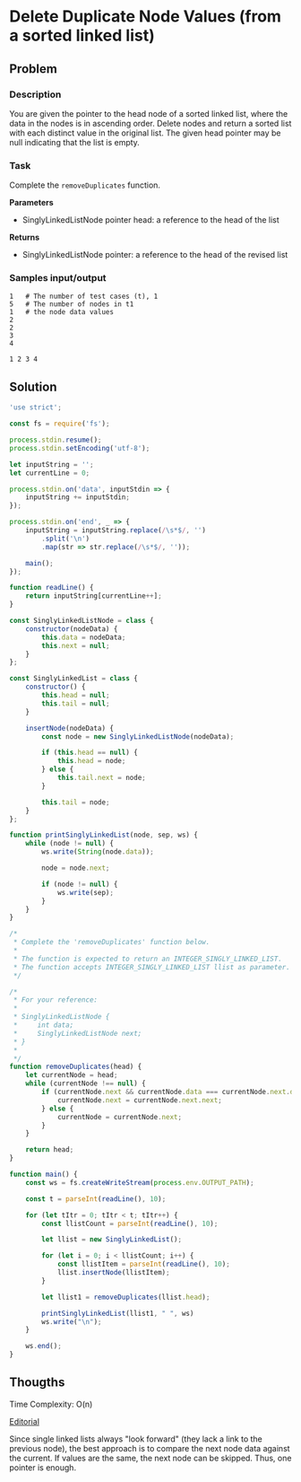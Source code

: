 # Delete Duplicate Node Values (from a sorted linked list)

## Problem

### Description

You are given the pointer to the head node of a sorted linked list, where the data in the nodes is in ascending order. Delete nodes and return a sorted list with each distinct value in the original list. The given head pointer may be null indicating that the list is empty.

### Task

Complete the `removeDuplicates` function.

**Parameters**

- SinglyLinkedListNode pointer head: a reference to the head of the list

**Returns**

- SinglyLinkedListNode pointer: a reference to the head of the revised list

### Samples input/output

```
1   # The number of test cases (t), 1
5   # The number of nodes in t1
1   # the node data values
2
2
3
4
```
```
1 2 3 4 
```

## Solution

```js
'use strict';

const fs = require('fs');

process.stdin.resume();
process.stdin.setEncoding('utf-8');

let inputString = '';
let currentLine = 0;

process.stdin.on('data', inputStdin => {
    inputString += inputStdin;
});

process.stdin.on('end', _ => {
    inputString = inputString.replace(/\s*$/, '')
        .split('\n')
        .map(str => str.replace(/\s*$/, ''));

    main();
});

function readLine() {
    return inputString[currentLine++];
}

const SinglyLinkedListNode = class {
    constructor(nodeData) {
        this.data = nodeData;
        this.next = null;
    }
};

const SinglyLinkedList = class {
    constructor() {
        this.head = null;
        this.tail = null;
    }

    insertNode(nodeData) {
        const node = new SinglyLinkedListNode(nodeData);

        if (this.head == null) {
            this.head = node;
        } else {
            this.tail.next = node;
        }

        this.tail = node;
    }
};

function printSinglyLinkedList(node, sep, ws) {
    while (node != null) {
        ws.write(String(node.data));

        node = node.next;

        if (node != null) {
            ws.write(sep);
        }
    }
}

/*
 * Complete the 'removeDuplicates' function below.
 *
 * The function is expected to return an INTEGER_SINGLY_LINKED_LIST.
 * The function accepts INTEGER_SINGLY_LINKED_LIST llist as parameter.
 */

/*
 * For your reference:
 *
 * SinglyLinkedListNode {
 *     int data;
 *     SinglyLinkedListNode next;
 * }
 *
 */
function removeDuplicates(head) {
    let currentNode = head;
    while (currentNode !== null) {
        if (currentNode.next && currentNode.data === currentNode.next.data) {
            currentNode.next = currentNode.next.next;
        } else {
            currentNode = currentNode.next;
        }
    }

    return head;
}

function main() {
    const ws = fs.createWriteStream(process.env.OUTPUT_PATH);

    const t = parseInt(readLine(), 10);

    for (let tItr = 0; tItr < t; tItr++) {
        const llistCount = parseInt(readLine(), 10);

        let llist = new SinglyLinkedList();

        for (let i = 0; i < llistCount; i++) {
            const llistItem = parseInt(readLine(), 10);
            llist.insertNode(llistItem);
        }

        let llist1 = removeDuplicates(llist.head);

        printSinglyLinkedList(llist1, " ", ws)
        ws.write("\n");
    }

    ws.end();
}
```

## Thougths

Time Complexity:
O(n)

[Editorial](https://www.hackerrank.com/challenges/delete-duplicate-value-nodes-from-a-sorted-linked-list/editorial)

Since single linked lists always "look forward" (they lack a link to the previous node), the best approach is to compare the next node data against the current. If values are the same, the next node can be skipped. Thus, one pointer is enough.
